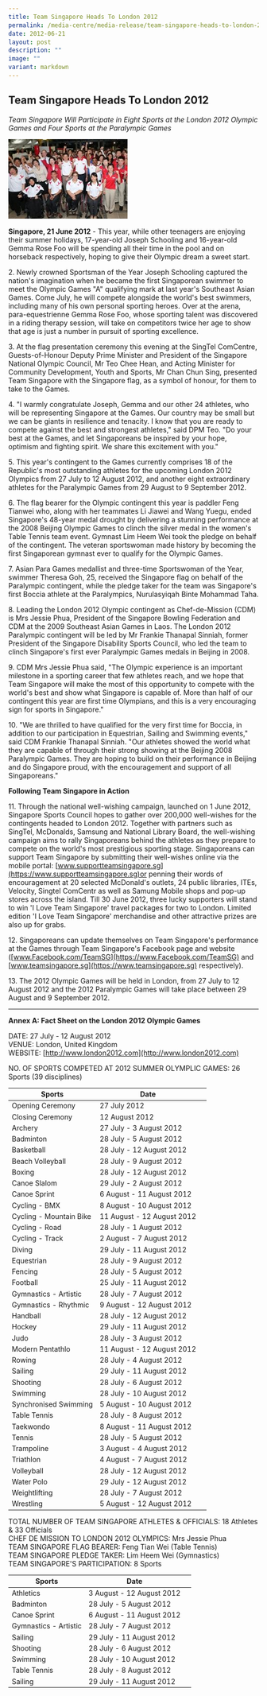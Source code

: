 ```yaml
---
title: Team Singapore Heads To London 2012
permalink: /media-centre/media-release/team-singapore-heads-to-london-2012/
date: 2012-06-21
layout: post
description: ""
image: ""
variant: markdown
---
```

## **Team Singapore Heads To London 2012**

*Team Singapore Will Participate in Eight Sports at the London 2012 Olympic Games and Four Sports at the Paralympic Games*

![](/images/Media%20Centre/Media%20Release/2012/Jun/TEAMSINGAPOREHEADSTOLONDON2012MainPar0042Imagegif.gif)

**Singapore, 21 June 2012** - This year, while other teenagers are enjoying their summer holidays, 17-year-old Joseph Schooling and 16-year-old Gemma Rose Foo will be spending all their time in the pool and on horseback respectively, hoping to give their Olympic dream a sweet start.

2\. Newly crowned Sportsman of the Year Joseph Schooling captured the nation's imagination when he became the first Singaporean swimmer to meet the Olympic Games "A" qualifying mark at last year's Southeast Asian Games. Come July, he will compete alongside the world's best swimmers, including many of his own personal sporting heroes. Over at the arena, para-equestrienne Gemma Rose Foo, whose sporting talent was discovered in a riding therapy session, will take on competitors twice her age to show that age is just a number in pursuit of sporting excellence.

3\. At the flag presentation ceremony this evening at the SingTel ComCentre, Guests-of-Honour Deputy Prime Minister and President of the Singapore National Olympic Council, Mr Teo Chee Hean, and Acting Minister for Community Development, Youth and Sports, Mr Chan Chun Sing, presented Team Singapore with the Singapore flag, as a symbol of honour, for them to take to the Games.

4\. "I warmly congratulate Joseph, Gemma and our other 24 athletes, who will be representing Singapore at the Games. Our country may be small but we can be giants in resilience and tenacity. I know that you are ready to compete against the best and strongest athletes," said DPM Teo. "Do your best at the Games, and let Singaporeans be inspired by your hope, optimism and fighting spirit. We share this excitement with you."

5\. This year's contingent to the Games currently comprises 18 of the Republic's most outstanding athletes for the upcoming London 2012 Olympics from 27 July to 12 August 2012, and another eight extraordinary athletes for the Paralympic Games from 29 August to 9 September 2012.

6\. The flag bearer for the Olympic contingent this year is paddler Feng Tianwei who, along with her teammates Li Jiawei and Wang Yuegu, ended Singapore's 48-year medal drought by delivering a stunning performance at the 2008 Beijing Olympic Games to clinch the silver medal in the women's Table Tennis team event. Gymnast Lim Heem Wei took the pledge on behalf of the contingent. The veteran sportswoman made history by becoming the first Singaporean gymnast ever to qualify for the Olympic Games.

7\. Asian Para Games medallist and three-time Sportswoman of the Year, swimmer Theresa Goh, 25, received the Singapore flag on behalf of the Paralympic contingent, while the pledge taker for the team was Singapore's first Boccia athlete at the Paralympics, Nurulasyiqah Binte Mohammad Taha.

8\. Leading the London 2012 Olympic contingent as Chef-de-Mission (CDM) is Mrs Jessie Phua, President of the Singapore Bowling Federation and CDM at the 2009 Southeast Asian Games in Laos. The London 2012 Paralympic contingent will be led by Mr Frankie Thanapal Sinniah, former President of the Singapore Disability Sports Council, who led the team to clinch Singapore's first ever Paralympic Games medals in Beijing in 2008.

9\. CDM Mrs Jessie Phua said, "The Olympic experience is an important milestone in a sporting career that few athletes reach, and we hope that Team Singapore will make the most of this opportunity to compete with the world's best and show what Singapore is capable of. More than half of our contingent this year are first time Olympians, and this is a very encouraging sign for sports in Singapore."

10\. "We are thrilled to have qualified for the very first time for Boccia, in addition to our participation in Equestrian, Sailing and Swimming events," said CDM Frankie Thanapal Sinniah. "Our athletes showed the world what they are capable of through their strong showing at the Beijing 2008 Paralympic Games. They are hoping to build on their performance in Beijing and do Singapore proud, with the encouragement and support of all Singaporeans."

**Following Team Singapore in Action**

11\. Through the national well-wishing campaign, launched on 1 June 2012, Singapore Sports Council hopes to gather over 200,000 well-wishes for the contingents headed to London 2012. Together with partners such as SingTel, McDonalds, Samsung and National Library Board, the well-wishing campaign aims to rally Singaporeans behind the athletes as they prepare to compete on the world's most prestigious sporting stage. Singaporeans can support Team Singapore by submitting their well-wishes online via the mobile portal: [www.supportteamsingapore.sg](https://www.supportteamsingapore.sg)or penning their words of encouragement at 20 selected McDonald's outlets, 24 public libraries, ITEs, Velocity, Singtel ComCentr as well as Samung Mobile shops and pop-up stores across the island. Till 30 June 2012, three lucky supporters will stand to win 'I Love Team Singapore' travel packages for two to London. Limited edition 'I Love Team Singapore' merchandise and other attractive prizes are also up for grabs.

12\. Singaporeans can update themselves on Team Singapore's performance at the Games through Team Singapore's Facebook page and website ([www.Facebook.com/TeamSG](https://www.Facebook.com/TeamSG) and [www.teamsingapore.sg](https://www.teamsingapore.sg)  respectively).

13\. The 2012 Olympic Games will be held in London, from 27 July to 12 August 2012 and the 2012 Paralympic Games will take place between 29 August and 9 September 2012.

---

**Annex A: Fact Sheet on the London 2012 Olympic Games**

DATE:              27 July - 12 August 2012
<br>
VENUE:            London, United Kingdom
<br>
WEBSITE:       [http://www.london2012.com](http://www.london2012.com)

NO. OF SPORTS COMPETED AT 2012 SUMMER OLYMPLIC GAMES: 26 Sports (39 disciplines)

| Sports | Date |  |
| -------- | -------- | -------- |
| Opening Ceremony    | 27 July 2012    | 
| Closing Ceremony   | 12 August 2012    |  
| Archery   | 27 July - 3 August 2012   |    
| Badminton  | 28 July - 5 August 2012  | 
| Basketball | 28 July - 12 August 2012   | 
| Beach Volleyball  | 28 July - 9 August 2012   |  
| Boxing  |28 July - 12 August 2012    |    
| Canoe Slalom   | 29 July - 2 August 2012  | 
| Canoe Sprint  | 6 August - 11 August 2012   |
| Cycling - BMX  | 8 August - 10 August 2012   |
| Cycling - Mountain Bike  | 11 August - 12 August 2012  |
| Cycling - Road | 28 July - 1 August 2012   |
| Cycling - Track  | 2 August - 7 August 2012   |
| Diving | 29 July - 11 August 2012   |
| Equestrian| 28 July - 9 August 2012 | 
| Fencing | 28 July - 5 August 2012 | 
| Football | 25 July - 11 August 2012 | 
| Gymnastics - Artistic | 28 July - 7 August 2012 | 
| Gymnastics - Rhythmic | 9 August - 12 August 2012 | 
| Handball | 28 July - 12 August 2012 | 
| Hockey | 29 July - 11 August 2012 | 
| Judo | 28 July - 3 August 2012 | 
| Modern Pentathlo | 11 August - 12 August 2012 | 
| Rowing | 28 July - 4 August 2012 | 
| Sailing | 29 July - 11 August 2012 | 
| Shooting | 28 July - 6 August 2012 | 
| Swimming |  28 July - 10 August 2012 | 
| Synchronised Swimming | 5 August - 10 August 2012 | 
| Table Tennis | 28 July - 8 August 2012 | 
| Taekwondo | 8 August - 11 August 2012 
| Tennis | 28 July - 5 August 2012 | 
| Trampoline | 3 August - 4 August 2012 | 
| Triathlon | 4  August - 7 August 2012 | 
| Volleyball | 28 July - 12 August 2012 | 
| Water Polo | 29 July - 12 August 2012 | 
| Weightlifting | 28 July - 7 August 2012| 
| Wrestling | 5  August - 12 August 2012 |  

TOTAL NUMBER OF TEAM SINGAPORE ATHLETES &amp; OFFICIALS: 18 Athletes &amp; 33 Officials
<br>
CHEF DE MISSION TO LONDON 2012 OLYMPICS: Mrs Jessie Phua
<br>TEAM SINGAPORE FLAG BEARER: Feng Tian Wei (Table Tennis)
<br>TEAM SINGAPORE PLEDGE TAKER: Lim Heem Wei (Gymnastics)
<br>TEAM SINGAPORE'S PARTICIPATION: 8 Sports

| Sports | Date |  |
| -------- | -------- | -------- |
| Athletics    | 3 August - 12 August 2012    | 
| Badminton   | 28 July - 5 August 2012    |  
| Canoe Sprint   | 6 August - 11 August 2012    |    
| Gymnastics - Artistic   | 28 July - 7 August 2012   | 
| Sailing  | 29 July - 11 August 2012   | 
| Shooting   | 28 July - 6 August 2012    |  
| Swimming   | 28 July - 10 August 2012    |    
| Table Tennis   | 28 July - 8 August 2012   | 
| Sailing  | 29 July - 11 August 2012   |